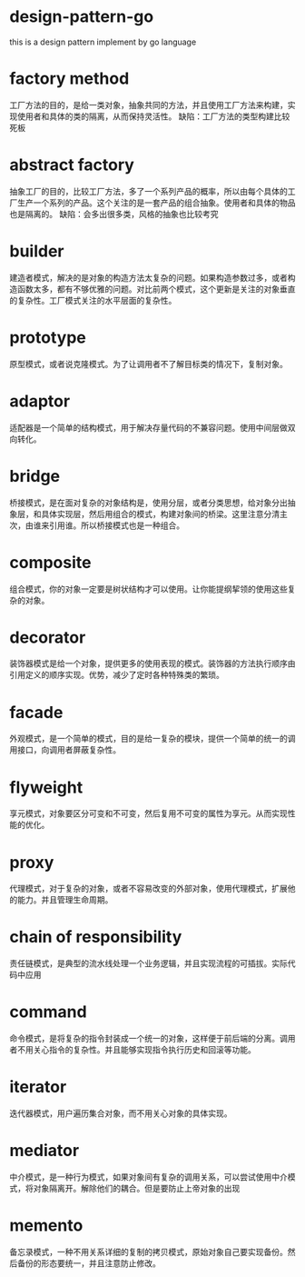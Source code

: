 # design-pattern-go
this is a design pattern implement by go language

# factory method
工厂方法的目的，是给一类对象，抽象共同的方法，并且使用工厂方法来构建，实现使用者和具体的类的隔离，从而保持灵活性。
缺陷：工厂方法的类型构建比较死板

# abstract factory
抽象工厂的目的，比较工厂方法，多了一个系列产品的概率，所以由每个具体的工厂生产一个系列的产品。这个关注的是一套产品的组合抽象。使用者和具体的物品也是隔离的。
缺陷：会多出很多类，风格的抽象也比较考究


# builder
建造者模式，解决的是对象的构造方法太复杂的问题。如果构造参数过多，或者构造函数太多，都有不够优雅的问题。对比前两个模式，这个更新是关注的对象垂直的复杂性。工厂模式关注的水平层面的复杂性。


# prototype
原型模式，或者说克隆模式。为了让调用者不了解目标类的情况下，复制对象。


# adaptor
适配器是一个简单的结构模式，用于解决存量代码的不兼容问题。使用中间层做双向转化。

# bridge
桥接模式，是在面对复杂的对象结构是，使用分层，或者分类思想，给对象分出抽象层，和具体实现层，然后用组合的模式，构建对象间的桥梁。这里注意分清主次，由谁来引用谁。所以桥接模式也是一种组合。

# composite
组合模式，你的对象一定要是树状结构才可以使用。让你能提纲挈领的使用这些复杂的对象。

# decorator
装饰器模式是给一个对象，提供更多的使用表现的模式。装饰器的方法执行顺序由引用定义的顺序实现。优势，减少了定时各种特殊类的繁琐。

# facade
外观模式，是一个简单的模式，目的是给一复杂的模块，提供一个简单的统一的调用接口，向调用者屏蔽复杂性。

# flyweight
享元模式，对象要区分可变和不可变，然后复用不可变的属性为享元。从而实现性能的优化。

# proxy
代理模式，对于复杂的对象，或者不容易改变的外部对象，使用代理模式，扩展他的能力。并且管理生命周期。

# chain of responsibility
责任链模式，是典型的流水线处理一个业务逻辑，并且实现流程的可插拔。实际代码中应用

# command
命令模式，是将复杂的指令封装成一个统一的对象，这样便于前后端的分离。调用者不用关心指令的复杂性。并且能够实现指令执行历史和回滚等功能。

# iterator
迭代器模式，用户遍历集合对象，而不用关心对象的具体实现。

# mediator
中介模式，是一种行为模式，如果对象间有复杂的调用关系，可以尝试使用中介模式，将对象隔离开。解除他们的耦合。但是要防止上帝对象的出现

# memento
备忘录模式，一种不用关系详细的复制的拷贝模式，原始对象自己要实现备份。然后备份的形态要统一，并且注意防止修改。